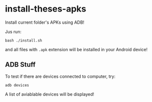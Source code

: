 # install-theses-apks
Install current folder's APKs using ADB!

Jus run:
	
	bash ./install.sh

and all files with `.apk` extension will be installed in your Android device!

## ADB Stuff

To test if there are devices connected to computer, try:

	adb devices

A list of aviablable devices will be displayed!

